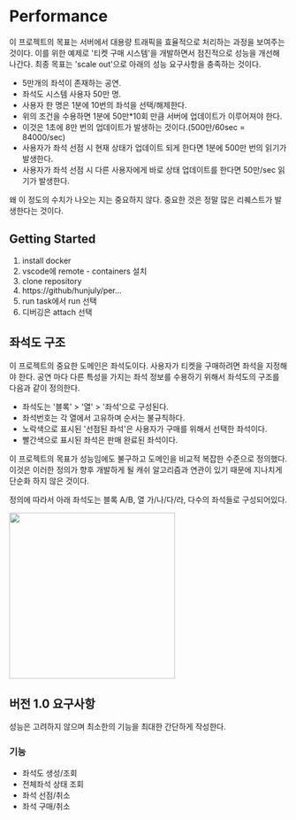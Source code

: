# Performance

이 프로젝트의 목표는 서버에서 대용량 트래픽을 효율적으로 처리하는 과정을 보여주는 것이다.
이를 위한 예제로 '티켓 구매 시스템'을 개발하면서 점진적으로 성능을 개선해 나간다.
최종 목표는 'scale out'으로 아래의 성능 요구사항을 충족하는 것이다.

-   5만개의 좌석이 존재하는 공연.
-   좌석도 시스템 사용자 50만 명.
-   사용자 한 명은 1분에 10번의 좌석을 선택/해제한다.
-   위의 조건을 수용하면 1분에 50만\*10회 만큼 서버에 업데이트가 이루어져야 한다.
-   이것은 1초에 8만 번의 업데이트가 발생하는 것이다.(500만/60sec = 84000/sec)
-   사용자가 좌석 선점 시 현재 상태가 업데이트 되게 한다면 1분에 500만 번의 읽기가 발생한다.
-   사용자가 좌석 선점 시 다른 사용자에게 바로 상태 업데이트를 한다면 50만/sec 읽기가 발생한다.

왜 이 정도의 수치가 나오는 지는 중요하지 않다. 중요한 것은 정말 많은 리퀘스트가 발생한다는 것이다.

## Getting Started

1. install docker
1. vscode에 remote - containers 설치
1. clone repository
1. https://github/hunjuly/per...
1. run task에서 run 선택
1. 디버깅은 attach 선택

## 좌석도 구조

이 프로젝트의 중요한 도메인은 좌석도이다. 사용자가 티켓을 구매하려면 좌석을 지정해야 한다. 공연 마다 다른 특성을 가지는 좌석 정보를 수용하기 위해서 좌석도의 구조를 다음과 같이 정의한다.

-   좌석도는 '블록' > '열' > '좌석'으로 구성된다.
-   좌석번호는 각 열에서 고유하며 순서는 불규칙하다.
-   노락색으로 표시된 '선점된 좌석'은 사용자가 구매를 위해서 선택한 좌석이다.
-   빨간색으로 표시된 좌석은 판매 완료된 좌석이다.

이 프로젝트의 목표가 성능임에도 불구하고 도메인을 비교적 복잡한 수준으로 정의했다.
이것은 이러한 정의가 향후 개발하게 될 캐쉬 알고리즘과 연관이 있기 때문에 지나치게 단순화 하지 않은 것이다.

정의에 따라서 아래 좌석도는 블록 A/B, 열 가/나/다/라, 다수의 좌석들로 구성되어있다.

<img src="./seatmap_structure.png"  height="300px" />

## 버전 1.0 요구사항

성능은 고려하지 않으며 최소한의 기능을 최대한 간단하게 작성한다.

### 기능

-   좌석도 생성/조회
-   전체좌석 상태 조회
-   좌석 선점/취소
-   좌석 구매/취소
